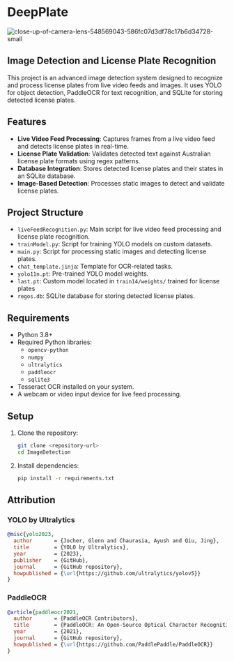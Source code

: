 # DeepPlate 
![close-up-of-camera-lens-548569043-586fc07d3df78c17b6d34728-small](https://github.com/user-attachments/assets/bcded706-ff55-43b8-b94a-8ca391a48661)

## Image Detection and License Plate Recognition

This project is an advanced image detection system designed to recognize and process license plates from live video feeds and images. It uses YOLO for object detection, PaddleOCR for text recognition, and SQLite for storing detected license plates.

## Features

- **Live Video Feed Processing**: Captures frames from a live video feed and detects license plates in real-time.
- **License Plate Validation**: Validates detected text against Australian license plate formats using regex patterns.
- **Database Integration**: Stores detected license plates and their states in an SQLite database.
- **Image-Based Detection**: Processes static images to detect and validate license plates.

## Project Structure

- `liveFeedRecognition.py`: Main script for live video feed processing and license plate recognition.
- `trainModel.py`: Script for training YOLO models on custom datasets.
- `main.py`: Script for processing static images and detecting license plates.
- `chat_template.jinja`: Template for OCR-related tasks.
- `yolo11n.pt`: Pre-trained YOLO model weights.
- `last.pt`: Custom model located in `train14/weights/` trained for license plates
- `regos.db`: SQLite database for storing detected license plates.

## Requirements

- Python 3.8+
- Required Python libraries:
  - `opencv-python`
  - `numpy`
  - `ultralytics`
  - `paddleocr`
  - `sqlite3`
- Tesseract OCR installed on your system.
- A webcam or video input device for live feed processing.

## Setup

1. Clone the repository:

   ```bash
   git clone <repository-url>
   cd ImageDetection
   ```
2. Install dependencies:

   ```bash
   pip install -r requirements.txt
   ```

## Attribution

### YOLO by Ultralytics

```bibtex
@misc{yolo2023,
  author       = {Jocher, Glenn and Chaurasia, Ayush and Qiu, Jing},
  title        = {YOLO by Ultralytics},
  year         = {2023},
  publisher    = {GitHub},
  journal      = {GitHub repository},
  howpublished = {\url{https://github.com/ultralytics/yolov5}}
}
```

### PaddleOCR

```bibtex
@article{paddleocr2021,
  author       = {PaddleOCR Contributors},
  title        = {PaddleOCR: An Open-Source Optical Character Recognition Tool Based on PaddlePaddle},
  year         = {2021},
  journal      = {GitHub repository},
  howpublished = {\url{https://github.com/PaddlePaddle/PaddleOCR}}
}
```
